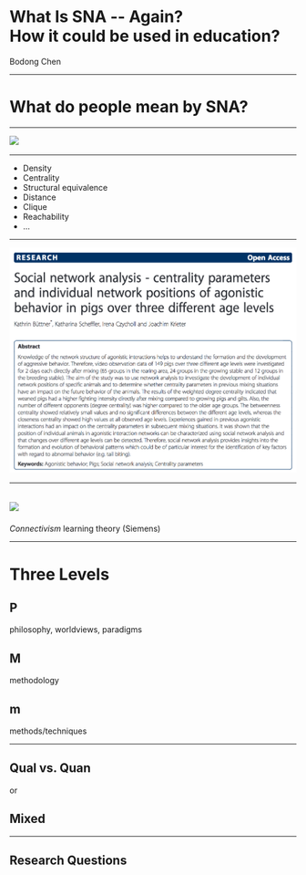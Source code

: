 # What Is SNA -- Again? <br> How it could be used in education?

Bodong Chen

---

# What do people mean by SNA?

---

![](https://upload.wikimedia.org/wikipedia/commons/9/9b/Social_Network_Analysis_Visualization.png)

---

- Density
- Centrality
- Structural equivalence
- Distance
- Clique
- Reachability
- ...

---

![](imgs/pigs.png)

---

## ![](https://scope.bccampus.ca/pluginfile.php/32933/mod_forum/attachment/66638/knowledge.jpg)

*Connectivism* learning theory (Siemens)

---

# Three Levels

## P
philosophy, worldviews, paradigms
<br>

## M
methodology
<br>

## m
methods/techniques
<br>

---

## Qual vs. Quan
or
## Mixed


---

## Research Questions
